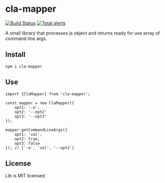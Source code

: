 # cla-mapper
[![Build Status](https://travis-ci.org/dlukanin/cla-mapper.svg?branch=master)](https://travis-ci.org/dlukanin/cla-mapper)
[![Total alerts](https://img.shields.io/lgtm/alerts/g/dlukanin/cla-mapper.svg?logo=lgtm&logoWidth=18)](https://lgtm.com/projects/g/dlukanin/cla-mapper/alerts/)

A small library that processes js object and returns ready for use array of command line args.

## Install

`npm i cla-mapper`

## Use

```
import {ClaMapper} from 'cla-mapper';

const mapper = new ClaMapper({
    opt1: '-o',
    opt2: '--opt2'
    opt3: '--opt3'
});

mapper.getCommandLineArgs({
    opt1: 'val',
    opt2: true,
    opt3: false
}); // ['-o', 'val', '--opt2']
```

## License
Lib is MIT licensed
